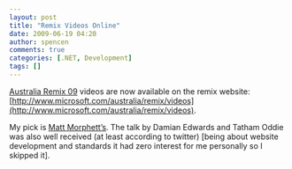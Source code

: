 ```yaml
---
layout: post
title: "Remix Videos Online"
date: 2009-06-19 04:20
author: spencen
comments: true
categories: [.NET, Development]
tags: []
---
```

[Australia Remix 09](http://blog.spencen.com/2009/06/11/remix09-recap.aspx) videos are now available on the remix website: [http://www.microsoft.com/australia/remix/videos](http://www.microsoft.com/australia/remix/videos).  

My pick is [Matt Morphett’s](http://mattmorphett.blogspot.com/2009/06/video-remix-2009.html). The talk by Damian Edwards and Tatham Oddie was also well received (at least according to twitter) [being about website development and standards it had zero interest for me personally so I skipped it].


